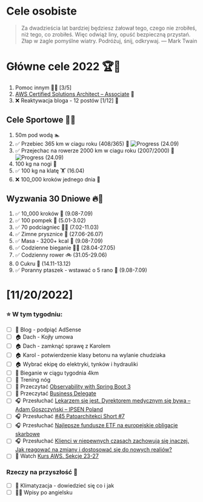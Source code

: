 
Cele osobiste
==============
> Za dwadzieścia lat bardziej będziesz żałował tego, czego nie zrobiłeś, niż tego, co zrobiłeś. Więc odwiąż liny, opuść bezpieczną przystań. Złap w żagle pomyślne wiatry. Podróżuj, śnij, odkrywaj.
> — Mark Twain

# Główne cele 2022 🏆🥇
1. Pomoc innym 🧚‍♂️ [3/5]
2. [AWS Certified Solutions Architect – Associate](https://aws.amazon.com/certification/certified-solutions-architect-associate/) 📜
3. ❌ Reaktywacja bloga - 12 postów [1/12] 📝

## Cele Sportowe 💪🥈
1. 50m pod wodą 🏊
2. ✅ Przebiec 365 km w ciagu roku (408/365) 🏃 ![Progress](https://progress-bar.dev/112/) (24.09)
3. ✅ Przejechac na rowerze 2000 km w ciagu roku (2007/2000) 🚴 ![Progress](https://progress-bar.dev/100/) (24.09)
4. 100 kg na nogi 🦵
5. ✅ 100 kg na klatę 🏋️ (16.04)
6. ❌ 100_000 kroków jednego dnia 🚶

## Wyzwania 30 Dniowe 🔥🥉
1. ✅ 10_000 kroków 🦶 (9.08-7.09)
2. ✅ 100 pompek 🙇 (5.01-3.02)
3. ✅ 70 podciagniec 🏋️‍♂️ (7.02-11.03)
4. ✅ Zimne prysznice 🚿 (27.06-26.07)
5. ✅ Masa - 3200+ kcal 🍌 (9.08-7.09)
6. ✅ Codzienne bieganie 🏃‍♀️ (28.04-27.05)
7. ✅ Codzienny rower 🚲 (31.05-29.06)
8. 0 Cukru 🎂 (14.11-13.12)
9. ✅ Poranny ptaszek - wstawać o 5 rano 🌅 (9.08-7.09)

# [11/20/2022]
### ⭐ W tym tygodniu:
- [ ] 📝 Blog - podpiąć AdSense
- [ ] 🏠 Dach - Kojły umowa
- [ ] 🏠 Dach - zamknąć sprawę z Karolem
- [ ] 🏠 Karol - potwierdzenie klasy betonu na wylanie chudziaka
- [ ] 🏠 Wybrać ekipę do elektryki, tynków i hydrauliki 
- [ ] 🏃 Bieganie w ciągu tygodnia 4km
- [ ] 🦵 Trening nóg
- [ ] 📗 Przeczytać [Observability with Spring Boot 3](https://spring.io/blog/2022/10/12/observability-with-spring-boot-3)
- [ ] 📗 Przeczytać [Business Delegate](https://java-design-patterns.com/patterns/business-delegate/)
- [ ] 🎧 Przesłuchać [Lekarzem się jest. Dyrektorem medycznym się bywa – Adam Goszczyński – IPSEN Poland](https://zaprojektujswojezycie.pl/lekarzem-sie-jest-dyrektorem-medycznym-sie-bywa-adam-goszczynski-ipsen-poland/)
- [ ] 🎧 Przesłuchać [#45 Patoarchitekci Short #7](https://patoarchitekci.io/45/)
- [ ] 🎧 Przesłuchać [Najlepsze fundusze ETF na europejskie obligacje skarbowe](https://inwestomat.eu/najlepsze-fundusze-etf-na-europejskie-obligacje-skarbowe/)
- [ ] 🎧 Przesłuchać [Klienci w niepewnych czasach zachowują się inaczej. Jak reagować na zmiany i dostosować się do nowych realiów?](https://malawielkafirma.pl/co-zrobic-gdy-klienci-przestali-kupowac/)
- [ ] 🎥 Watch [Kurs AWS. Sekcje 23-27](https://www.udemy.com/course/aws-certified-solutions-architect-associate-saa-c03/)

### Rzeczy na przyszłość 🏅
- [ ] 🥶 Klimatyzacja - dowiedzieć się co i jak
- [ ] 🧑‍🎓 Wpisy po angielsku
